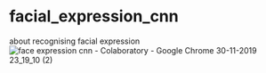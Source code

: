 # facial_expression_cnn
about recognising facial expression
![face expression cnn - Colaboratory - Google Chrome 30-11-2019 23_19_10 (2)](https://user-images.githubusercontent.com/43717493/69904320-454a2f80-13cb-11ea-9812-445bff99941b.png)
